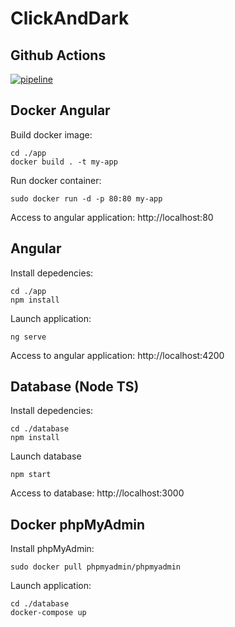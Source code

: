 # ClickAndDark

## Github Actions
[![pipeline](https://github.com/xschahl/Epitech-JAM-19-05-23/actions/workflows/pipeline.yml/badge.svg?branch=main)](https://github.com/xschahl/Epitech-JAM-19-05-23/actions/workflows/pipeline.yml)

## Docker Angular

Build docker image:
```
cd ./app
docker build . -t my-app
```

Run docker container:
```
sudo docker run -d -p 80:80 my-app
```

Access to angular application:
http://localhost:80

## Angular

Install depedencies:
```
cd ./app
npm install
```

Launch application:
```
ng serve
```

Access to angular application:
http://localhost:4200

## Database (Node TS)

Install depedencies:
```
cd ./database
npm install
```

Launch database
```
npm start
```

Access to database:
http://localhost:3000

## Docker phpMyAdmin

Install phpMyAdmin:
```
sudo docker pull phpmyadmin/phpmyadmin
```

Launch application:
```
cd ./database
docker-compose up
```
